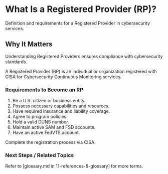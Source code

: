 # What Is a Registered Provider (RP)?

Definition and requirements for a Registered Provider in cybersecurity services.


## Why It Matters
Understanding Registered Providers ensures compliance with cybersecurity standards.

A Registered Provider (RP) is an individual or organization registered with CISA for Cybersecurity Continuous Monitoring services.

### Requirements to Become an RP
1. Be a U.S. citizen or business entity.
2. Possess necessary capabilities and resources.
3. Have required insurance and liability coverage.
4. Agree to program policies.
5. Hold a valid DUNS number.
6. Maintain active SAM and FSD accounts.
7. Have an active FedVTE account.

Complete the registration process via CISA.

### Next Steps / Related Topics
Refer to [glossary.md in 11-references-&-glossary] for more terms.